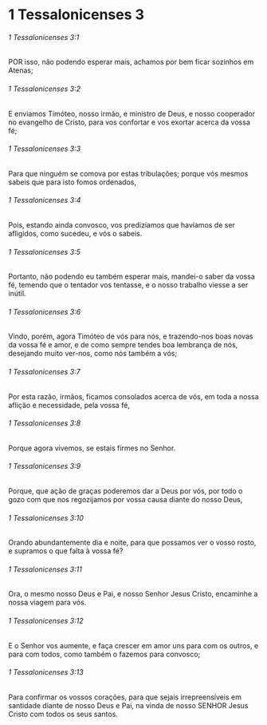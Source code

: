 # 1 Tessalonicenses 3

###### 1 Tessalonicenses 3:1

POR isso, não podendo esperar mais, achamos por bem ficar sozinhos em Atenas;

###### 1 Tessalonicenses 3:2

E enviamos Timóteo, nosso irmão, e ministro de Deus, e nosso cooperador no evangelho de Cristo, para vos confortar e vos exortar acerca da vossa fé;

###### 1 Tessalonicenses 3:3

Para que ninguém se comova por estas tribulações; porque vós mesmos sabeis que para isto fomos ordenados,

###### 1 Tessalonicenses 3:4

Pois, estando ainda convosco, vos predizíamos que havíamos de ser afligidos, como sucedeu, e vós o sabeis.

###### 1 Tessalonicenses 3:5

Portanto, não podendo eu também esperar mais, mandei-o saber da vossa fé, temendo que o tentador vos tentasse, e o nosso trabalho viesse a ser inútil.

###### 1 Tessalonicenses 3:6

Vindo, porém, agora Timóteo de vós para nós, e trazendo-nos boas novas da vossa fé e amor, e de como sempre tendes boa lembrança de nós, desejando muito ver-nos, como nós também a vós;

###### 1 Tessalonicenses 3:7

Por esta razão, irmãos, ficamos consolados acerca de vós, em toda a nossa aflição e necessidade, pela vossa fé,

###### 1 Tessalonicenses 3:8

Porque agora vivemos, se estais firmes no Senhor.

###### 1 Tessalonicenses 3:9

Porque, que ação de graças poderemos dar a Deus por vós, por todo o gozo com que nos regozijamos por vossa causa diante do nosso Deus,

###### 1 Tessalonicenses 3:10

Orando abundantemente dia e noite, para que possamos ver o vosso rosto, e supramos o que falta à vossa fé?

###### 1 Tessalonicenses 3:11

Ora, o mesmo nosso Deus e Pai, e nosso Senhor Jesus Cristo, encaminhe a nossa viagem para vós.

###### 1 Tessalonicenses 3:12

E o Senhor vos aumente, e faça crescer em amor uns para com os outros, e para com todos, como também o fazemos para convosco;

###### 1 Tessalonicenses 3:13

Para confirmar os vossos corações, para que sejais irrepreensíveis em santidade diante de nosso Deus e Pai, na vinda de nosso SENHOR Jesus Cristo com todos os seus santos.

